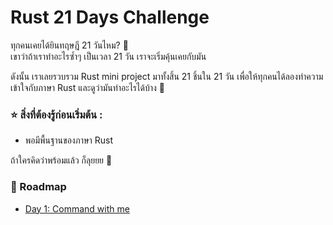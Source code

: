 # Rust 21 Days Challenge

ทุกคนเคยได้ยินทฤษฎี 21 วันไหม? 🤔 
<br />
เขาว่าถ้าเราทำอะไรซ้ำๆ เป็นเวลา 21 วัน เราจะเริ่มคุ้นเคยกับมัน
<br />

ดังนั้น เราเลยรวบรวม Rust mini project มาทั้งสิ้น 21 ชิ้นใน 21 วัน
เพื่อให้ทุกคนได้ลองทำความเข้าใจกับภาษา Rust และดูว่ามันทำอะไรได้บ้าง 💪

### ⭐️ สิ่งที่ต้องรู้ก่อนเริ่มต้น :
- พอมีพื้นฐานของภาษา Rust

ถ้าใครคิดว่าพร้อมแล้ว ก็ลุยยย 🚀

### 🏁 Roadmap
- [Day 1: Command with me](./day1/intro.md)
